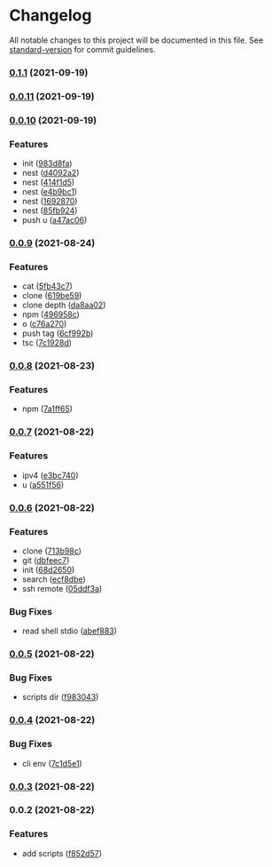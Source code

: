 # Changelog

All notable changes to this project will be documented in this file. See [standard-version](https://github.com/conventional-changelog/standard-version) for commit guidelines.

### [0.1.1](https://github.com/Saber2pr/sa/compare/v0.0.11...v0.1.1) (2021-09-19)

### [0.0.11](https://github.com/Saber2pr/sa/compare/v0.0.10...v0.0.11) (2021-09-19)

### [0.0.10](https://github.com/Saber2pr/sa/compare/v0.0.9...v0.0.10) (2021-09-19)


### Features

* init ([983d8fa](https://github.com/Saber2pr/sa/commit/983d8fa4611b4c732edb64224ef6a377bfc28044))
* nest ([d4092a2](https://github.com/Saber2pr/sa/commit/d4092a2398137af8d29350655b0d2349c1c085d8))
* nest ([414f1d5](https://github.com/Saber2pr/sa/commit/414f1d5c5be71bfbe9c65f3582ce078b35a8d0ea))
* nest ([e4b9bc1](https://github.com/Saber2pr/sa/commit/e4b9bc1192f65557d63dbdff0398d1b5a387af80))
* nest ([1692870](https://github.com/Saber2pr/sa/commit/16928705f321b28418a0d3d992406ffa91152a18))
* nest ([85fb924](https://github.com/Saber2pr/sa/commit/85fb924c9167083feb9aa5c57a2a926e96dabcaf))
* push u ([a47ac06](https://github.com/Saber2pr/sa/commit/a47ac06138f7f580ce1a6027f46540f5bef6b9f3))

### [0.0.9](https://github.com/Saber2pr/sa/compare/v0.0.8...v0.0.9) (2021-08-24)


### Features

* cat ([5fb43c7](https://github.com/Saber2pr/sa/commit/5fb43c7d2e1c6f2a23da6ec3994c52ed970b1497))
* clone ([619be59](https://github.com/Saber2pr/sa/commit/619be590d69d66ea9256689331877a027acc7155))
* clone depth ([da8aa02](https://github.com/Saber2pr/sa/commit/da8aa0299a1a76b8c12178df91f796382de61a2c))
* npm ([496958c](https://github.com/Saber2pr/sa/commit/496958cda5e5e4f8a9f601767a58c2a3d763ea80))
* o ([c76a270](https://github.com/Saber2pr/sa/commit/c76a270959a984a7f21d815186af93f5661c1a78))
* push tag ([6cf992b](https://github.com/Saber2pr/sa/commit/6cf992b62052d2cef4131eea96fe00c7a234154c))
* tsc ([7c1928d](https://github.com/Saber2pr/sa/commit/7c1928dd2cba68d716e0b9f9d22b459f3c1517d6))

### [0.0.8](https://github.com/Saber2pr/sa/compare/v0.0.7...v0.0.8) (2021-08-23)


### Features

* npm ([7a1ff65](https://github.com/Saber2pr/sa/commit/7a1ff6593d0429a584485053061d7b12fd21ebc0))

### [0.0.7](https://github.com/Saber2pr/sa/compare/v0.0.6...v0.0.7) (2021-08-22)


### Features

* ipv4 ([e3bc740](https://github.com/Saber2pr/sa/commit/e3bc7403c776525d54e470e928b34c12cde617ab))
* u ([a551f56](https://github.com/Saber2pr/sa/commit/a551f56ed71b6484b5a067bd55814c1ae4617b1a))

### [0.0.6](https://github.com/Saber2pr/sa/compare/v0.0.5...v0.0.6) (2021-08-22)


### Features

* clone ([713b98c](https://github.com/Saber2pr/sa/commit/713b98c98a1f265c70917fd246bd96d241dccd66))
* git ([dbfeec7](https://github.com/Saber2pr/sa/commit/dbfeec7680c88a295223ffc9c7c06d2576aad8a9))
* init ([68d2650](https://github.com/Saber2pr/sa/commit/68d2650c0c9ce4555db33368ae2f812d7b78c14f))
* search ([ecf8dbe](https://github.com/Saber2pr/sa/commit/ecf8dbe3fdd76a1a6b8faeedf15da80fa5b7b23f))
* ssh remote ([05ddf3a](https://github.com/Saber2pr/sa/commit/05ddf3ae71be2b27e00c3575e15730ac089f690c))


### Bug Fixes

* read shell stdio ([abef883](https://github.com/Saber2pr/sa/commit/abef883f0c4589e1222dc16255fbadbedd4d9dec))

### [0.0.5](https://github.com/Saber2pr/sa/compare/v0.0.4...v0.0.5) (2021-08-22)


### Bug Fixes

* scripts dir ([f983043](https://github.com/Saber2pr/sa/commit/f983043947fea48c67af44046a4d3947040625f0))

### [0.0.4](https://github.com/Saber2pr/sa/compare/v0.0.3...v0.0.4) (2021-08-22)


### Bug Fixes

* cli env ([7c1d5e1](https://github.com/Saber2pr/sa/commit/7c1d5e178f0e4aab8420432ac015c5523dff2b14))

### [0.0.3](https://github.com/Saber2pr/sa/compare/v0.0.2...v0.0.3) (2021-08-22)

### 0.0.2 (2021-08-22)


### Features

* add scripts ([f852d57](https://github.com/Saber2pr/sa/commit/f852d57f49d87bafb93119c5e27444c38a0e9b52))
